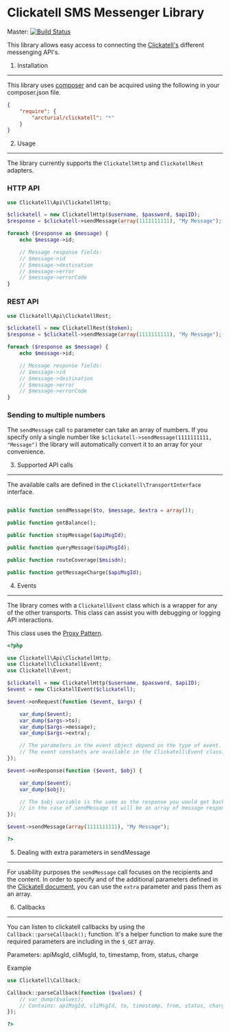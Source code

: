 Clickatell SMS Messenger Library
================================

Master: [![Build Status](https://secure.travis-ci.org/arcturial/clickatell.png?branch=master)](http://travis-ci.org/arcturial/clickatell)

This library allows easy access to connecting the [Clickatell's](http://www.clickatell.com) different messenging API's.

1. Installation
------------------

This library uses [composer](http://www.getcomposer.org) and can be acquired using the following in your composer.json file.

``` json
{
    "require": {
        "arcturial/clickatell": "*"
    }
}
```

2. Usage
------------------

The library currently supports the `ClickatellHttp` and `ClickatellRest` adapters.

### HTTP API

``` php
use Clickatell\Api\ClickatellHttp;

$clickatell = new ClickatellHttp($username, $password, $apiID);
$response = $clickatell->sendMessage(array(1111111111), "My Message");

foreach ($response as $message) {
    echo $message->id;

    // Message response fields:
    // $message->id
    // $message->destination
    // $message->error
    // $message->errorCode
}

```

### REST API

``` php
use Clickatell\Api\ClickatellRest;

$clickatell = new ClickatellRest($token);
$response = $clickatell->sendMessage(array(1111111111), "My Message");

foreach ($response as $message) {
    echo $message->id;

    // Message response fields:
    // $message->id
    // $message->destination
    // $message->error
    // $message->errorCode
}

```

### Sending to multiple numbers

The `sendMessage` call `to` parameter can take an array of numbers. If you specify only a single number like `$clickatell->sendMessage(1111111111, "Message")` the library will automatically convert it to an array for your convenience.

3. Supported API calls
------------------

The available calls are defined in the `Clickatell\TransportInterface` interface.

``` php

public function sendMessage($to, $message, $extra = array());

public function getBalance();

public function stopMessage($apiMsgId);

public function queryMessage($apiMsgId);

public function routeCoverage($msisdn);

public function getMessageCharge($apiMsgId);

```


4. Events
---------------

The library comes with a `ClickatellEvent` class which is a wrapper for any of the other transports. This class
can assist you with debugging or logging API interactions.

This class uses the [Proxy Pattern](http://en.wikipedia.org/wiki/Proxy_pattern).

``` php
<?php

use Clickatell\Api\ClickatellHttp;
use Clickatell\ClickatellEvent;
use Clickatell\Event;

$clickatell = new ClickatellHttp($username, $password, $apiID);
$event = new ClickatellEvent($clickatell);

$event->onRequest(function ($event, $args) {

    var_dump($event);
    var_dump($args->to);
    var_dump($args->message);
    var_dump($args->extra);

    // The parameters in the event object depend on the type of event.
    // The event constants are available in the Clickatell\Event class.
});

$event->onResponse(function ($event, $obj) {

    var_dump($event);
    var_dump($obj);

    // The $obj variable is the same as the response you would get back. So
    // in the case of sendMessage it will be an array of message responses.
});

$event->sendMessage(array(1111111111), "My Message");

?>
```

5. Dealing with extra parameters in sendMessage
--------------------------------------

For usability purposes the `sendMessage` call focuses on the recipients and the content. In order to specify and of the additional parameters defined
in the [Clickatell document](http://www.clickatell.com), you can use the `extra` parameter and pass them as an array.


6. Callbacks
---------------

You can listen to clickatell callbacks by using the `Callback::parseCallback();` function. It's a helper function
to make sure the required parameters are including in the `$_GET` array.

Parameters: apiMsgId, cliMsgId, to, timestamp, from, status, charge

Example

``` php
use Clickatell\Callback;

Callback::parseCallback(function ($values) {
    // var_dump($values);
    // Contains: apiMsgId, cliMsgId, to, timestamp, from, status, charge
});

?>
```
